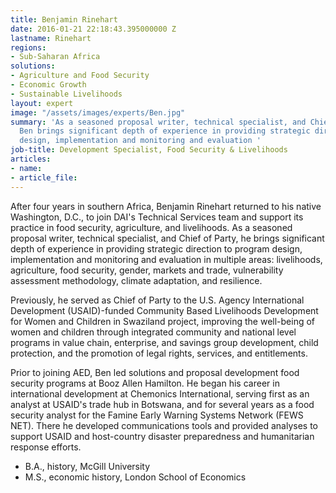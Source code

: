 ```yaml
---
title: Benjamin Rinehart
date: 2016-01-21 22:18:43.395000000 Z
lastname: Rinehart
regions:
- Sub-Saharan Africa
solutions:
- Agriculture and Food Security
- Economic Growth
- Sustainable Livelihoods
layout: expert
image: "/assets/images/experts/Ben.jpg"
summary: 'As a seasoned proposal writer, technical specialist, and Chief of Party,
  Ben brings significant depth of experience in providing strategic direction to program
  design, implementation and monitoring and evaluation '
job-title: Development Specialist, Food Security & Livelihoods
articles:
- name: 
- article_file: 
---
```


After four years in southern Africa, Benjamin Rinehart returned to his native Washington, D.C., to join DAI's Technical Services team and support its practice in food security, agriculture, and livelihoods. As a seasoned proposal writer, technical specialist, and Chief of Party, he brings significant depth of experience in providing strategic direction to program design, implementation and monitoring and evaluation in multiple areas: livelihoods, agriculture, food security, gender, markets and trade, vulnerability assessment methodology, climate adaptation, and resilience.

Previously, he served as Chief of Party to the U.S. Agency International Development (USAID)-funded Community Based Livelihoods Development for Women and Children in Swaziland project, improving the well-being of women and children through integrated community and national level programs in value chain, enterprise, and savings group development, child protection, and the promotion of legal rights, services, and entitlements.

Prior to joining AED, Ben led solutions and proposal development food security programs at Booz Allen Hamilton. He began his career in international development at Chemonics International, serving first as an analyst at USAID's trade hub in Botswana, and for several years as a food security analyst for the Famine Early Warning Systems Network (FEWS NET). There he developed communications tools and provided analyses to support USAID and host-country disaster preparedness and humanitarian response efforts.

* B.A., history, McGill University
* M.S., economic history, London School of Economics
